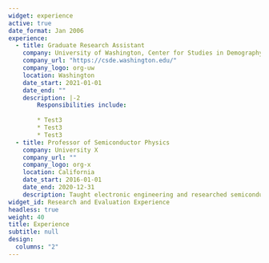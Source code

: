 ```yaml
---
widget: experience
active: true
date_format: Jan 2006
experience:
  - title: Graduate Research Assistant
    company: University of Washington, Center for Studies in Demography and Ecology
    company_url: "https://csde.washington.edu/"
    company_logo: org-uw
    location: Washington
    date_start: 2021-01-01
    date_end: ""
    description: |-2
        Responsibilities include:
        
        * Test3
        * Test3
        * Test3
  - title: Professor of Semiconductor Physics
    company: University X
    company_url: ""
    company_logo: org-x
    location: California
    date_start: 2016-01-01
    date_end: 2020-12-31
    description: Taught electronic engineering and researched semiconductor physics.
widget_id: Research and Evaluation Experience
headless: true
weight: 40
title: Experience
subtitle: null
design:
  columns: "2"
---
```

